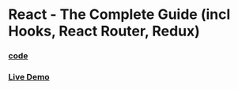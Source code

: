 # React - The Complete Guide (incl Hooks, React Router, Redux)

### [code](../../code/-20-react-router/quotes-app-project/)

### [Live Demo](https://quotes-app-prod.web.app)
